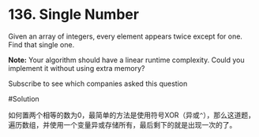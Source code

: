 # 136. Single Number
Given an array of integers, every element appears twice except for one. Find that single one.

**Note:**
Your algorithm should have a linear runtime complexity. Could you implement it without using extra memory?

Subscribe to see which companies asked this question

#Solution

如何置两个相等的数为0，最简单的方法是使用符号XOR（异或`^`），那么这道题，遍历数组，并使用一个变量异或存储所有，最后剩下的就是出现一次的了。